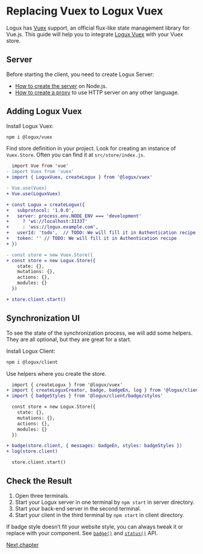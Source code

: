 # Replacing Vuex to Logux Vuex

Logux has [Vuex] support, an official flux-like state management library for Vue.js. This guide will help you to integrate [Logux Vuex] with your Vuex store.

[Vuex]: https://vuex.vuejs.org
[Logux Vuex]: https://github.com/logux/vuex



## Server

Before starting the client, you need to create Logux Server:

* [How to create the server] on Node.js.
* [How to create a proxy] to use HTTP server on any other language.

[How to create the server]: ./node-server.md
[How to create a proxy]: ./proxy-server.md


## Adding Logux Vuex

Install Logux Vuex:

```sh
npm i @logux/vuex
```

</details>

Find store definition in your project. Look for creating an instance of `Vuex.Store`. Often you can find it at `src/store/index.js`.

```diff
  import Vue from 'vue'
- import Vuex from 'vuex'
+ import { LoguxVuex, createLogux } from '@logux/vuex'

- Vue.use(Vuex)
+ Vue.use(LoguxVuex)

+ const Logux = createLogux({
+   subprotocol: '1.0.0',
+   server: process.env.NODE_ENV === 'development'
+     ? 'ws://localhost:31337'
+     : 'wss://logux.example.com',
+   userId: 'todo',  // TODO: We will fill it in Authentication recipe
+   token: '' // TODO: We will fill it in Authentication recipe
+ })

- const store = new Vuex.Store({
+ const store = new Logux.Store({
    state: {},
    mutations: {},
    actions: {},
    modules: {}
  })

+ store.client.start()
```


## Synchronization UI

To see the state of the synchronization process, we will add some helpers. They are all optional, but they are great for a start.

Install Logux Client:

```sh
npm i @logux/client
```

Use helpers where you create the store.

```diff
  import { createLogux } from '@logux/vuex'
+ import { createLoguxCreator, badge, badgeEn, log } from '@logux/client'
+ import { badgeStyles } from '@logux/client/badge/styles'
```

```diff
  const store = new Logux.Store({
    state: {},
    mutations: {},
    actions: {},
    modules: {}
  })

+ badge(store.client, { messages: badgeEn, styles: badgeStyles })
+ log(store.client)

  store.client.start()
```


## Check the Result

1. Open three terminals.
2. Start your Logux server in one terminal by `npm start` in server directory.
3. Start your back-end server in the second terminal.
4. Start your client in the third terminal by `npm start` in client directory.

If badge style doesn’t fit your website style, you can always tweak it or replace with your component. See [`badge()`](https://logux.io/vuex-api/#globals-badge) and [`status()`](https://logux.io/vuex-api/#globals-status) API.

[Next chapter](../architecture/core.md)
